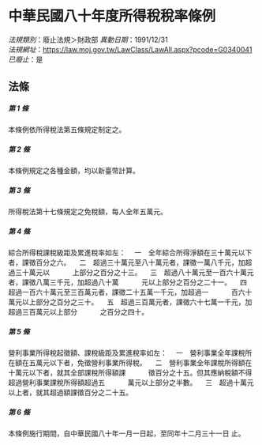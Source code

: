 # 中華民國八十年度所得稅稅率條例

*法規類別*：廢止法規＞財政部
*異動日期*：1991/12/31  
*法規網址*：https://law.moj.gov.tw/LawClass/LawAll.aspx?pcode=G0340041
*已廢止*：是


## 法條
##### 第 1 條
本條例依所得稅法第五條規定制定之。


##### 第 2 條
本條例規定之各種金額，均以新臺幣計算。


##### 第 3 條
所得稅法第十七條規定之免稅額，每人全年五萬元。


##### 第 4 條
綜合所得稅課稅級距及累進稅率如左：
　一　全年綜合所得淨額在三十萬元以下者，課徵百分之六。
　二　超過三十萬元至八十萬元者，課徵一萬八千元，加超過三十萬元以
　　　上部分之百分之十三。
　三　超過八十萬元至一百六十萬元者，課徵八萬三千元，加超過八十萬
　　　元以上部分之百分之二十一。
　四　超過一百六十萬元至三百萬元者，課徵二十五萬一千元，加超過一
　　　百六十萬元以上部分之百分之三十。
　五　超過三百萬元者，課徵六十七萬一千元，加超過三百萬元以上部分
　　　之百分之四十。


##### 第 5 條
營利事業所得稅起徵額、課稅級距及累進稅率如左：
　一　營利事業全年課稅所在額在五萬元以下者，免徵營利事業所得稅。
　二　營利事業全年課稅所得額在十萬元以下者，就其全部課稅所得額課
　　　徵百分之十五。但其應納稅額不得超過營利事業課稅所得額超過五
　　　萬元以上部分之半數。
　三　超過十萬元以上者，就其超過額課徵百分之二十五。


##### 第 6 條
本條例施行期間，自中華民國八十年一月一日起，至同年十二月三十一日
止。



